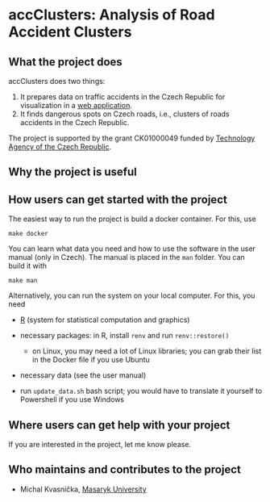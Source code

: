 # accClusters: Analysis of Road Accident Clusters

## What the project does

accClusters does two things:

1.  It prepares data on traffic accidents in the Czech Republic for visualization in a [web application](https://github.com/s-mikula/trafficacc).
2.  It finds dangerous spots on Czech roads, i.e., clusters of roads accidents in the Czech Republic.

The project is supported by the grant CK01000049 funded by [Technology Agency of the Czech Republic](https://www.tacr.cz/en/).

## Why the project is useful

## How users can get started with the project

The easiest way to run the project is build a docker container. For this, use

```{bash}
make docker
```

You can learn what data you need and how to use the software in the user manual (only in Czech). The manual is placed in the `man` folder. You can build it with

```{bash}
make man
```

Alternatively, you can run the system on your local computer. For this, you need

-   [R](https://cran.r-project.org/) (system for statistical computation and graphics)

-   necessary packages: in R, install `renv` and run `renv::restore()`

    -   on Linux, you may need a lot of Linux libraries; you can grab their list in the Docker file if you use Ubuntu

-   necessary data (see the user manual)

-   run `update_data.sh` bash script; you would have to translate it yourself to Powershell if you use Windows

## Where users can get help with your project

If you are interested in the project, let me know please.

## Who maintains and contributes to the project

-   Michal Kvasnička, [Masaryk University](https://www.muni.cz/en)
